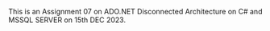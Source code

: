 This is an Assignment 07 on ADO.NET Disconnected Architecture on C# and MSSQL SERVER on 15th DEC 2023.